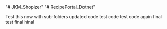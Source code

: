 "# JKM_Shopizer" 
"# RecipePortal_Dotnet" 


Test this now
with sub-folders
updated code
test code
test code again
final test
final
hinal
